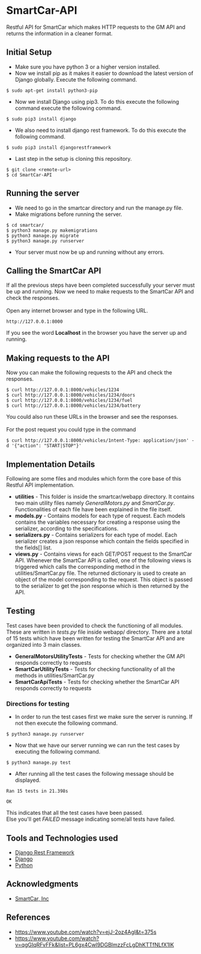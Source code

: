 # SmartCar-API
Restful API for SmartCar which makes HTTP requests to the GM API and returns the information in a cleaner format.

## Initial Setup
* Make sure you have python 3 or a higher version installed.
* Now we install pip as it makes it easier to download the latest version of Django globally. Execute the following command.
```
$ sudo apt-get install python3-pip
```
* Now we install Django using pip3. To do this execute the following command execute the following command.
```
$ sudo pip3 install django 
```
* We also need to install django rest framework. To do this execute the following command.
```
$ sudo pip3 install djangorestframework
```
* Last step in the setup is cloning this repository.
```
$ git clone <remote-url>
$ cd SmartCar-API
```

## Running the server
* We need to go in the smartcar directory and run the manage.py file. 
* Make migrations before running the server.
```
$ cd smartcar/
$ python3 manage.py makemigrations
$ python3 manage.py migrate
$ python3 manage.py runserver
```
* Your server must now be up and running without any errors.

## Calling the SmartCar API
If all the previous steps have been completed successfully your server must be up and running. Now we need to make requests to the SmartCar API and check the responses. <br /> <br />
Open any internet browser and type in the following URL.
```
http://127.0.0.1:8000
```
If you see the word **Localhost** in the browser you have the server up and running.

## Making requests to the API
Now you can make the following requests to the API and check the responses.
```
$ curl http://127.0.0.1:8000/vehicles/1234
$ curl http://127.0.0.1:8000/vehicles/1234/doors
$ curl http://127.0.0.1:8000/vehicles/1234/fuel
$ curl http://127.0.0.1:8000/vehicles/1234/battery
```
You could also run these URLs in the browser and see the responses. <br /> <br />
For the post request you could type in the command
```
$ curl http://127.0.0.1:8000/vehicles/1ntent-Type: application/json' -d '{"action": "START|STOP"}'
```

## Implementation Details
Following are some files and modules which form the core base of this Restful API implementation. <br />
* <b>utilities</b> - This folder is inside the smartcar/webapp directory. It contains two main utility files namely _GeneralMotors.py_ and _SmartCar.py_. Functionalities of each file have been explained in the file itself.
* <b>models.py</b> - Contains models for each type of request. Each models contains the variables necessary for creating a response using the serializer, according to the specifications.
* <b>serializers.py</b> - Contains serializers for each type of model. Each serializer creates a json response which contain the fields specified in the fields[] list.
* <b>views.py</b> - Contains views for each GET/POST request to the SmartCar API. Whenever the SmartCar API is called, one of the following views is triggered which calls the corresponding method in the utilities/SmartCar.py file. The returned dictionary is used to create an object of the model corresponding to the request. This object is passed to the serializer to get the json response which is then returned by the API.

## Testing
Test cases have been provided to check the functioning of all modules. These are written in _tests.py_ file inside webapp/ directory. There are a total of 15 tests which have been written for testing the SmartCar API and are organized into 3 main classes.
* <b>GeneralMotorsUtilityTests</b> - Tests for checking whether the GM API responds correctly to requests
* <b>SmartCarUtilityTests</b> - Tests for checking functionality of all the methods in utilities/SmartCar.py
* <b>SmartCarApiTests</b> - Tests for checking whether the SmartCar API responds correctly to requests

### Directions for testing
* In order to run the test cases first we make sure the server is running. If not then execute the following command.
```
$ python3 manage.py runserver
```
* Now that we have our server running we can run the test cases by executing the following command.
```
$ python3 manage.py test
```
* After running all the test cases the following message should be displayed.
```
Ran 15 tests in 21.398s

OK
```
This indicates that all the test cases have been passed. <br />
Else you'll get _FAILED_ message indicating some/all tests have failed.

## Tools and Technologies used
* [Django Rest Framework](http://www.django-rest-framework.org/)
* [Django](https://www.djangoproject.com)
* [Python](https://www.python.org/)

## Acknowledgments
* [SmartCar, Inc](https://smartcar.com/)

## References
* https://www.youtube.com/watch?v=ejJ-2oz4AgI&t=375s
* https://www.youtube.com/watch?v=qgGIqRFvFFk&list=PL6gx4Cwl9DGBlmzzFcLgDhKTTfNLfX1IK
